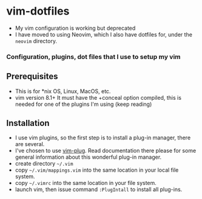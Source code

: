 # vim-dotfiles
- My vim configuration is working but deprecated
- I have moved to using Neovim, which I also have dotfiles for, under the `neovim` directory.

### Configuration, plugins, dot files that I use to setup my vim 

## Prerequisites
- This is for *nix OS, Linux, MacOS, etc.
- vim version 8.1+
It must have the +conceal option compiled, this is needed for one of the
plugins I'm using (keep reading) 

## Installation
- I use vim plugins, so the first step is to install a plug-in manager, there are several.
- I've chosen to use [vim-plug](https://github.com/junegunn/vim-plug). Read
documentation there please for some general information about this wonderful plug-in manager.
- create directory `~/.vim`
- copy `~/.vim/mappings.vim` into the same location in your local file system.
- copy `~/.vimrc` into the same location in your file system.
- launch vim, then issue command `:PlugIntall` to install all plug-ins. 
 
